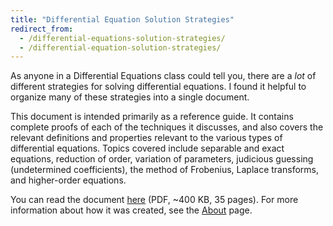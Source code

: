 ```yaml
---
title: "Differential Equation Solution Strategies"
redirect_from:
  - /differential-equations-solution-strategies/
  - /differential-equation-solution-strategies/
---
```


As anyone in a Differential Equations class could tell you, there are
a *lot* of different strategies for solving differential equations. I
found it helpful to organize many of these strategies into a single
document.

This document is intended primarily as a reference guide. It contains
complete proofs of each of the techniques it discusses, and also
covers the relevant definitions and properties relevant to the various
types of differential equations. Topics covered include separable and
exact equations, reduction of order, variation of parameters,
judicious guessing (undetermined coefficients), the method of
Frobenius, Laplace transforms, and higher-order equations.

You can read the document [here] (PDF, ~400 KB, 35 pages). For more
information about how it was created, see the [About] page.

[here]: /assets/DifferentialEquationSolutionStrategies.pdf
[about]: /about/site/
